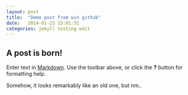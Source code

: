 ```yaml
---
layout: post
title:  "Demo post from win github"
date:   2014-01-23 15:01:31
categories: jekyll testing edit
---
```


## A post is born!

Enter text in [Markdown](http://daringfireball.net/projects/markdown/). Use the toolbar above, or click the **?** button for formatting help.

Somehow, it looks remarkably like an old one, but nm..